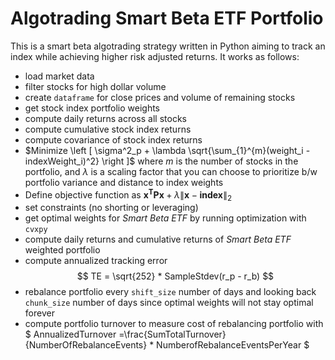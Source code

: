 # Algotrading Smart Beta ETF Portfolio
This is a smart beta algotrading strategy written in Python aiming to track an index while achieving higher risk adjusted returns. It works as follows:
- load market data
- filter stocks for high dollar volume
- create `dataframe` for close prices and volume of remaining stocks
- get stock index portfolio weights
- compute daily returns across all stocks
- compute cumulative stock index returns
- compute covariance of stock index returns
- $Minimize \left [ \sigma^2_p + \lambda \sqrt{\sum_{1}^{m}(weight_i - indexWeight_i)^2} \right  ]$ where $m$ is the number of stocks in the portfolio, and $\lambda$ is a scaling factor that you can choose to prioritize b/w portfolio variance and distance to index weights
- Define objective function as $\mathbf{x^T} \mathbf{P} \mathbf{x} + \lambda \left \| \mathbf{x} - \mathbf{index} \right \|_2$
- set constraints (no shorting or leveraging)
- get optimal weights for _Smart Beta ETF_ by running optimization with `cvxpy`
- compute daily returns and cumulative returns of _Smart Beta ETF_ weighted portfolio
- compute annualized tracking error $$ TE = \sqrt{252} * SampleStdev(r_p - r_b) $$
- rebalance portfolio every `shift_size` number of days and looking back `chunk_size` number of days since optimal weights will not stay optimal forever
- compute portfolio turnover to measure cost of rebalancing portfolio with $ AnnualizedTurnover =\frac{SumTotalTurnover}{NumberOfRebalanceEvents} * NumberofRebalanceEventsPerYear $
